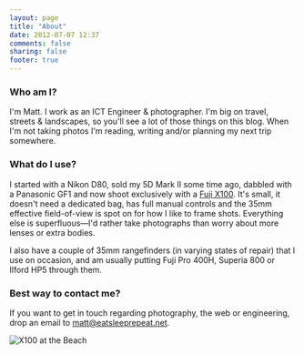 ```yaml
---
layout: page
title: "About"
date: 2012-07-07 12:37
comments: false
sharing: false
footer: true
---
```


### Who am I?

I'm Matt. I work as an ICT Engineer & photographer. I'm big on travel, streets & landscapes, so you'll see a lot of those things on this blog. When I'm not taking photos I'm reading, writing and/or planning my next trip somewhere.

### What do I use?

I started with a Nikon D80, sold my 5D Mark II some time ago, dabbled with a Panasonic GF1 and now shoot exclusively with a [Fuji X100](http://www.amazon.com/gp/product/B0043RS864/ref=as_li_ss_tl?ie=UTF8&tag=eatsleeprepea-20). It's small, it doesn't need a dedicated bag, has full manual controls and the 35mm effective field-of-view is spot on for how I like to frame shots. Everything else is superfluous—I'd rather take photographs than worry about more lenses or extra bodies.

I also have a couple of 35mm rangefinders (in varying states of repair) that I use on occasion, and am usually putting Fuji Pro 400H, Superia 800 or Ilford HP5 through them.

### Best way to contact me?

If you want to get in touch regarding photography, the web or engineering, drop an email to <matt@eatsleeprepeat.net>.

![X100 at the Beach](http://static.eatsleeprepeat.net/2012/x100_beach_crop-1100.jpg)
